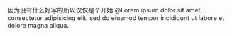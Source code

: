 因为没有什么好写的所以仅仅是个开始
@Lorem ipsum dolor sit amet, consectetur adipisicing elit, sed do eiusmod tempor incididunt ut labore et dolore magna aliqua.
